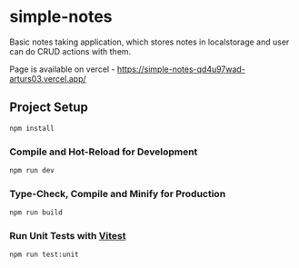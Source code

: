 # simple-notes

Basic notes taking application, which stores notes in localstorage and user can do CRUD actions with them.

Page is available on vercel - https://simple-notes-qd4u97wad-arturs03.vercel.app/

## Project Setup

```sh
npm install
```

### Compile and Hot-Reload for Development

```sh
npm run dev
```

### Type-Check, Compile and Minify for Production

```sh
npm run build
```

### Run Unit Tests with [Vitest](https://vitest.dev/)

```sh
npm run test:unit
```
